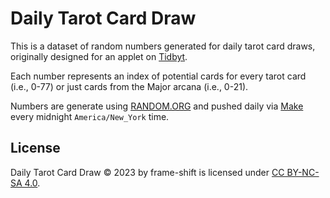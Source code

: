 # Daily Tarot Card Draw
This is a dataset of random numbers generated for daily tarot card draws, originally designed for an applet on [Tidbyt](https://github.com/tidbyt/community).

Each number represents an index of potential cards for every tarot card (i.e., 0-77) or just cards from the Major arcana (i.e., 0-21).

Numbers are generate using [RANDOM.ORG](https://www.random.org/) and pushed daily via [Make](https://www.make.com/) every midnight `America/New_York` time.

## License
Daily Tarot Card Draw © 2023 by frame-shift is licensed under [CC BY-NC-SA 4.0](https://creativecommons.org/licenses/by-nc-sa/4.0/?ref=chooser-v1).
